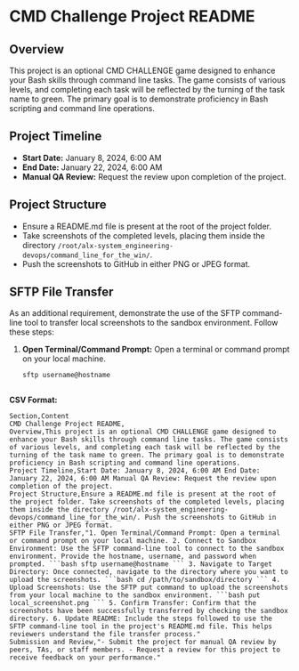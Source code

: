 # CMD Challenge Project README

## Overview
This project is an optional CMD CHALLENGE game designed to enhance your Bash skills through command line tasks. The game consists of various levels, and completing each task will be reflected by the turning of the task name to green. The primary goal is to demonstrate proficiency in Bash scripting and command line operations.

## Project Timeline
- **Start Date:** January 8, 2024, 6:00 AM
- **End Date:** January 22, 2024, 6:00 AM
- **Manual QA Review:** Request the review upon completion of the project.

## Project Structure
- Ensure a README.md file is present at the root of the project folder.
- Take screenshots of the completed levels, placing them inside the directory `/root/alx-system_engineering-devops/command_line_for_the_win/`.
- Push the screenshots to GitHub in either PNG or JPEG format.

## SFTP File Transfer
As an additional requirement, demonstrate the use of the SFTP command-line tool to transfer local screenshots to the sandbox environment. Follow these steps:

1. **Open Terminal/Command Prompt:**
   Open a terminal or command prompt on your local machine.

   ```bash
   sftp username@hostname



**CSV Format:**

```csv
Section,Content
CMD Challenge Project README,
Overview,This project is an optional CMD CHALLENGE game designed to enhance your Bash skills through command line tasks. The game consists of various levels, and completing each task will be reflected by the turning of the task name to green. The primary goal is to demonstrate proficiency in Bash scripting and command line operations.
Project Timeline,Start Date: January 8, 2024, 6:00 AM End Date: January 22, 2024, 6:00 AM Manual QA Review: Request the review upon completion of the project.
Project Structure,Ensure a README.md file is present at the root of the project folder. Take screenshots of the completed levels, placing them inside the directory /root/alx-system_engineering-devops/command_line_for_the_win/. Push the screenshots to GitHub in either PNG or JPEG format.
SFTP File Transfer,"1. Open Terminal/Command Prompt: Open a terminal or command prompt on your local machine. 2. Connect to Sandbox Environment: Use the SFTP command-line tool to connect to the sandbox environment. Provide the hostname, username, and password when prompted. ```bash sftp username@hostname ``` 3. Navigate to Target Directory: Once connected, navigate to the directory where you want to upload the screenshots. ```bash cd /path/to/sandbox/directory ``` 4. Upload Screenshots: Use the SFTP put command to upload the screenshots from your local machine to the sandbox environment. ```bash put local_screenshot.png ``` 5. Confirm Transfer: Confirm that the screenshots have been successfully transferred by checking the sandbox directory. 6. Update README: Include the steps followed to use the SFTP command-line tool in the project's README.md file. This helps reviewers understand the file transfer process."
Submission and Review,"- Submit the project for manual QA review by peers, TAs, or staff members. - Request a review for this project to receive feedback on your performance."

